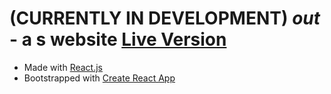# (CURRENTLY IN DEVELOPMENT) *out* - a s website [Live Version](https://out-app.netlify.app/)

- Made with [React.js](https://react.dev/)
- Bootstrapped with [Create React App](https://github.com/facebook/create-react-app)
